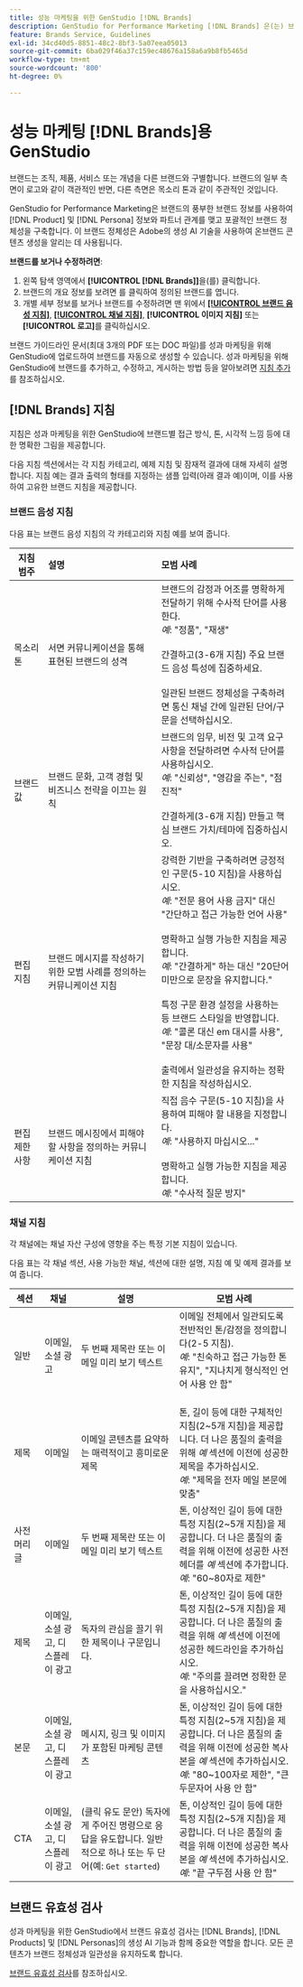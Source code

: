 ```yaml
---
title: 성능 마케팅을 위한 GenStudio [!DNL Brands]
description: GenStudio for Performance Marketing [!DNL Brands] 은(는) 브랜드 자산(마케팅 카피, 이미지, 경험 등)의 포괄적인 컬렉션으로, 브랜드에 맞게 조정된 콘텐츠를 만들 수 있도록 알려 줍니다.
feature: Brands Service, Guidelines
exl-id: 34cd40d5-8851-48c2-8bf3-5a07eea05013
source-git-commit: 6ba029f46a37c159ec48676a158a6a9b8fb5465d
workflow-type: tm+mt
source-wordcount: '800'
ht-degree: 0%

---
```


# 성능 마케팅 [!DNL Brands]용 GenStudio

브랜드는 조직, 제품, 서비스 또는 개념을 다른 브랜드와 구별합니다. 브랜드의 일부 측면이 로고와 같이 객관적인 반면, 다른 측면은 목소리 톤과 같이 주관적인 것입니다.

GenStudio for Performance Marketing은 브랜드의 풍부한 브랜드 정보를 사용하여 [!DNL Product] 및 [!DNL Persona] 정보와 파트너 관계를 맺고 포괄적인 브랜드 정체성을 구축합니다. 이 브랜드 정체성은 Adobe의 생성 AI 기술을 사용하여 온브랜드 콘텐츠 생성을 알리는 데 사용됩니다.

**브랜드를 보거나 수정하려면**:

1. 왼쪽 탐색 영역에서 **[!UICONTROL [!DNL Brands]]**&#x200B;을(를) 클릭합니다.
1. 브랜드의 개요 정보를 보려면 를 클릭하여 정의된 브랜드를 엽니다.
1. 개별 세부 정보를 보거나 브랜드를 수정하려면 맨 위에서 [**[!UICONTROL 브랜드 음성 지침]**](#brand-voice-guidelines), [**[!UICONTROL 채널 지침]**](#channel-guidelines), **[!UICONTROL 이미지 지침]** 또는 **[!UICONTROL 로고]**&#x200B;를 클릭하십시오.

브랜드 가이드라인 문서(최대 3개의 PDF 또는 DOC 파일)를 성과 마케팅을 위해 GenStudio에 업로드하여 브랜드를 자동으로 생성할 수 있습니다. 성과 마케팅을 위해 GenStudio에 브랜드를 추가하고, 수정하고, 게시하는 방법 등을 알아보려면 [지침 추가](add-guidelines.md)를 참조하십시오.

## [!DNL Brands] 지침

지침은 성과 마케팅을 위한 GenStudio에 브랜드별 접근 방식, 톤, 시각적 느낌 등에 대한 명확한 그림을 제공합니다.

다음 지침 섹션에서는 각 지침 카테고리, 예제 지침 및 잠재적 결과에 대해 자세히 설명합니다. 지침 예는 결과 출력의 형태를 지정하는 샘플 입력(아래 결과 예)이며, 이를 사용하여 고유한 브랜드 지침을 제공합니다.

### 브랜드 음성 지침

다음 표는 브랜드 음성 지침의 각 카테고리와 지침 예를 보여 줍니다.

| 지침 범주 | 설명 | 모범 사례 |
| ------------------| :---------- | :---------- |
| 목소리 톤 | 서면 커뮤니케이션을 통해 표현된 브랜드의 성격 | 브랜드의 감정과 어조를 명확하게 전달하기 위해 수사적 단어를 사용한다. <br>_예_: &quot;정품&quot;, &quot;재생&quot;<br><br>간결하고(3-6개 지침) 주요 브랜드 음성 특성에 집중하세요.<br><br>일관된 브랜드 정체성을 구축하려면 통신 채널 간에 일관된 단어/구문을 선택하십시오. |
| 브랜드 값 | 브랜드 문화, 고객 경험 및 비즈니스 전략을 이끄는 원칙 | 브랜드의 임무, 비전 및 고객 요구 사항을 전달하려면 수사적 단어를 사용하십시오. <br>_예_: &quot;신뢰성&quot;, &quot;영감을 주는&quot;, &quot;점진적&quot;<br><br>간결하게(3-6개 지침) 만들고 핵심 브랜드 가치/테마에 집중하십시오. |
| 편집 지침 | 브랜드 메시지를 작성하기 위한 모범 사례를 정의하는 커뮤니케이션 지침 | 강력한 기반을 구축하려면 긍정적인 구문(5-10 지침)을 사용하십시오.<br>_예_: &quot;전문 용어 사용 금지&quot; 대신 &quot;간단하고 접근 가능한 언어 사용&quot;<br><br>명확하고 실행 가능한 지침을 제공합니다. <br>_예_: &quot;간결하게&quot; 하는 대신 &quot;20단어 미만으로 문장을 유지합니다.&quot;<br><br>특정 구문 환경 설정을 사용하는 등 브랜드 스타일을 반영합니다. <br>_예_: &quot;콜론 대신 em 대시를 사용&quot;, &quot;문장 대/소문자를 사용&quot;<br><br>출력에서 일관성을 유지하는 정확한 지침을 작성하십시오. |
| 편집 제한 사항 | 브랜드 메시징에서 피해야 할 사항을 정의하는 커뮤니케이션 지침 | 직접 음수 구문(5-10 지침)을 사용하여 피해야 할 내용을 지정합니다. <br>_예_: &quot;사용하지 마십시오...&quot;<br><br>명확하고 실행 가능한 지침을 제공합니다. <br>_예_: &quot;수사적 질문 방지&quot; |

### 채널 지침

각 채널에는 채널 자산 구성에 영향을 주는 특정 기본 지침이 있습니다.

다음 표는 각 채널 섹션, 사용 가능한 채널, 섹션에 대한 설명, 지침 예 및 예제 결과를 보여 줍니다.

| 섹션 | 채널 | 설명 | 모범 사례 |
| ------------------| --------- | --------- | -------- |
| 일반 | 이메일, 소셜 광고 | 두 번째 제목란 또는 이메일 미리 보기 텍스트 | 이메일 전체에서 일관되도록 전반적인 톤/감정을 정의합니다(2-5 지침).<br>_예_: &quot;친숙하고 접근 가능한 톤 유지&quot;, &quot;지나치게 형식적인 언어 사용 안 함&quot;<br><br> |
| 제목 | 이메일 | 이메일 콘텐츠를 요약하는 매력적이고 흥미로운 제목 | 톤, 길이 등에 대한 구체적인 지침(2~5개 지침)을 제공합니다. 더 나은 품질의 출력을 위해 _예_ 섹션에 이전에 성공한 제목을 추가하십시오.<br>_예_: &quot;제목을 전자 메일 본문에 맞춤&quot; |
| 사전 머리글 | 이메일 | 두 번째 제목란 또는 이메일 미리 보기 텍스트 | 톤, 이상적인 길이 등에 대한 특정 지침(2~5개 지침)을 제공합니다. 더 나은 품질의 출력을 위해 이전에 성공한 사전 헤더를 _예_ 섹션에 추가합니다.<br>_예_: &quot;60~80자로 제한&quot; |
| 제목 | 이메일, 소셜 광고, 디스플레이 광고 | 독자의 관심을 끌기 위한 제목이나 구문입니다. | 톤, 이상적인 길이 등에 대한 특정 지침(2~5개 지침)을 제공합니다. 더 나은 품질의 출력을 위해 _예_ 섹션에 이전에 성공한 헤드라인을 추가하십시오.<br>_예_: &quot;주의를 끌려면 정확한 문을 사용하십시오.&quot; |
| 본문 | 이메일, 소셜 광고, 디스플레이 광고 | 메시지, 링크 및 이미지가 포함된 마케팅 콘텐츠 | 톤, 이상적인 길이 등에 대한 특정 지침(2~5개 지침)을 제공합니다. 더 나은 품질의 출력을 위해 이전에 성공한 복사본을 _예_ 섹션에 추가하십시오.<br>_예_: &quot;80~100자로 제한&quot;, &quot;큰 두문자어 사용 안 함&quot; |
| CTA | 이메일, 소셜 광고, 디스플레이 광고 | (클릭 유도 문안) 독자에게 주어진 명령으로 응답을 유도합니다. 일반적으로 하나 또는 두 단어(예: `Get started`) | 톤, 이상적인 길이 등에 대한 특정 지침(2~5개 지침)을 제공합니다. 더 나은 품질의 출력을 위해 이전에 성공한 복사본을 _예_ 섹션에 추가하십시오.<br>_예_: &quot;끝 구두점 사용 안 함&quot; |

<!-- Not in M2.1 // ### Image guidelines

Images have certain inherent guidelines that influence image composition.

The following table shows each category of image guideline, description of the category, and example guideline entries.

You can create your own categories, like Photos, Product, or Illustration imagery, and provide detailed guidelines for each category.

| Guideline category    | Description | Guideline examples |
| ------------------ | :---------- | -------- |
|Composition    | Define objects, focal point, position, aspect ratio, framing, and depth-of-field | `Ensure images are visually punchy, Avoid dull colors/shading` |
| Background     | Set the stage by describing layouts, location, places | `Should be friendly and action-oriented` |
| Restrictions   | List requirements or avoidances | `Avoid political imagery or topics, Avoid black and gray imagery, Avoid images displaying extreme strife or stress` |
| Color and tone | Specify color or color theme, palette, color interpretation and accessibility | `Use bright and bold color palette, Ensure high contrast` |
| Lighting   | Describe how highlights and shadows affect different objects| `Use natural light, Avoid using shadows` |

![Image guidelines in GenStudio for Performance Marketing](/help/assets/image-guidelines.png){width="650" zoomable="yes"} 

### Logos

Add logos to your brand in the **[!UICONTROL Logos]** tab.

![Logo guidelines in GenStudio for Performance Marketing](/help/assets/logos.png){width="650" zoomable="yes"} -->

## 브랜드 유효성 검사

성과 마케팅을 위한 GenStudio에서 브랜드 유효성 검사는 [!DNL Brands], [!DNL Products] 및 [!DNL Personas]의 생성 AI 기능과 함께 중요한 역할을 합니다. 모든 콘텐츠가 브랜드 정체성과 일관성을 유지하도록 합니다.

[브랜드 유효성 검사](/help/user-guide/guidelines/brand-validation.md)를 참조하십시오.
